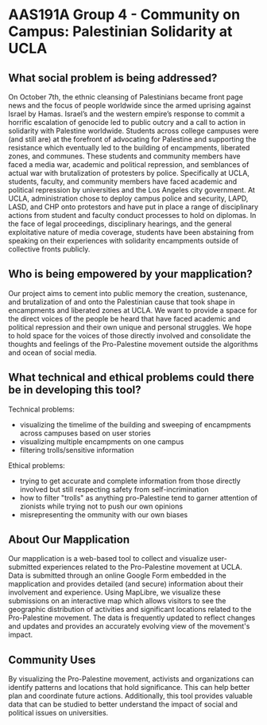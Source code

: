 # AAS191A Group 4 - Community on Campus: Palestinian Solidarity at UCLA

## What social problem is being addressed?
On October 7th, the ethnic cleansing of Palestinians became front page news and the focus of people worldwide since the armed uprising against Israel by Hamas. Israel’s and the western empire’s response to commit a horrific escalation of genocide led to public outcry and a call to action in solidarity with Palestine worldwide. Students across college campuses were (and still are) at the forefront of advocating for Palestine and supporting the resistance which eventually led to the building of encampments, liberated zones, and communes. These students and community members have faced a media war, academic and political repression, and semblances of actual war with brutalization of protesters by police. Specifically at UCLA, students, faculty, and community members have faced academic and political repression by universities and the Los Angeles city government. At UCLA, administration chose to deploy campus police and security, LAPD, LASD, and CHP onto protestors and have put in place a range of disciplinary actions from student and faculty conduct processes to hold on diplomas. In the face of legal proceedings, disciplinary hearings, and the general exploitative nature of media coverage, students have been abstaining from speaking on their experiences with solidarity encampments outside of collective fronts publicly.

## Who is being empowered by your mapplication?
Our project aims to cement into public memory the creation, sustenance, and brutalization of and onto the 
Palestinian cause that took shape in encampments and liberated zones at UCLA. We want to provide a space for the direct voices of the people be heard that have faced academic and political repression and their own unique and personal struggles.
We hope to hold space for the voices of those directly involved and consolidate the thoughts and feelings of the Pro-Palestine movement outside the algorithms and ocean of social media.

## What technical and ethical problems could there be in developing this tool?
Technical problems:
- visualizing the timelime of the building and sweeping of encampments across campuses based on user stories
- visualizing multiple encampments on one campus
- filtering trolls/sensitive information

Ethical problems:
- trying to get accurate and complete information from those directly involved but still respecting safety from self-incrimination
-  how to filter "trolls" as anything pro-Palestine tend to garner attention of zionists while trying not to push our own opinions
- misrepresenting the ommunity with our own biases

## About Our Mapplication
Our mapplication is a web-based tool to collect and visualize user-submitted experiences related to the Pro-Palestine movement at UCLA. Data is submitted through an online Google Form embedded in the mapplication and provides detailed (and secure) information about their involvement and experience. Using MapLibre, we visualize these submissions on an interactive map which allows visitors to see the geographic distribution of activities and significant locations related to the Pro-Palestine movement. The data is frequently updated to reflect changes and updates and provides an accurately evolving view of the movement's impact.

## Community Uses
By visualizing the Pro-Palestine movement, activists and organizations can identify patterns and locations that hold significance. This can help better plan and coordinate future actions. Additionally, this tool provides valuable data that can be studied to better understand the impact of social and political issues on universities.
